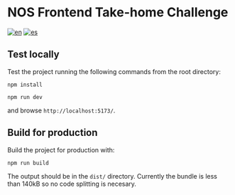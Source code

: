 # NOS Frontend Take-home Challenge

[![en](https://img.shields.io/badge/lang-en-green.svg)](https://github.com/pillowpilot/nos_frontend_challenge/blob/master/README.md)
[![es](https://img.shields.io/badge/lang-es-green.svg)](https://github.com/pillowpilot/nos_frontend_challenge/blob/master/README.es.md)

## Test locally

Test the project running the following commands from the root directory:

```shell
npm install
```

```shell
npm run dev
```

and browse `http://localhost:5173/`.

## Build for production

Build the project for production with:

```shell
npm run build
```

The output should be in the `dist/` directory. Currently the bundle is less than 140kB so no code splitting is necesary.
